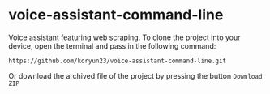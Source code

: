# voice-assistant-command-line

Voice assistant featuring web scraping. 
To clone the project into your device, open the terminal and pass in the following command:

```https://github.com/koryun23/voice-assistant-command-line.git```

Or download the archived file of the project by pressing the button ```Download ZIP```
